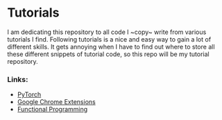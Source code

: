 # Tutorials

I am dedicating this repository to all code I ~copy~ write from various tutorials I find. Following tutorials is a nice and easy way to gain a lot of different skills. It gets annoying when I have to find out where to store all these different snippets of tutorial code, so this repo will be my tutorial repository. 


### Links: 

- [PyTorch](https://pytorch.org/tutorials/beginner/deep_learning_60min_blitz.html)
- [Google Chrome Extensions](https://developer.chrome.com/extensions/getstarted)
- [Functional Programming](http://learnyouahaskell.com/chapters)
